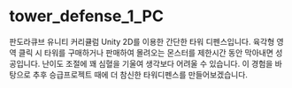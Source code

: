 # tower_defense_1_PC
판도라큐브 유니티 커리큘럼
Unity 2D를 이용한 간단한 타워 디펜스입니다.
육각형 영역 클릭 시 타워를 구매하거나 판매하여 몰려오는 몬스터를 제한시간 동안 막아내면 성공입니다.
난이도 조절에 꽤 심혈을 기울여 생각보다 어려울 수 있습니다.
이 경험을 바탕으로 추후 승급프로젝트 때에 더 참신한 타워디펜스를 만들어보겠습니다.

